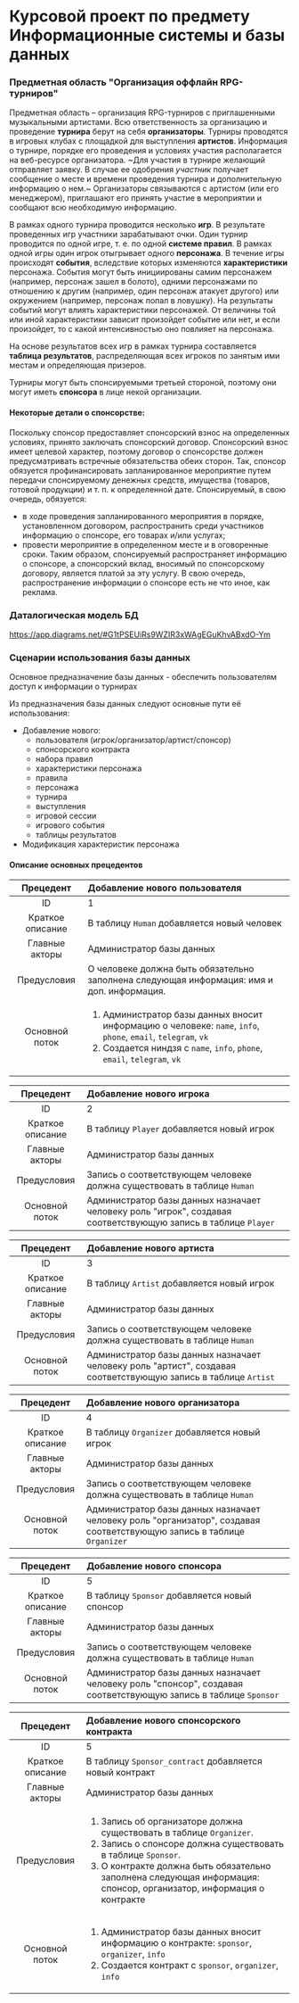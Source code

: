 # Курсовой проект по предмету Информационные системы и базы данных

### Предметная область "Организация оффлайн RPG-турниров"

Предметная область – организация RPG-турниров с приглашенными музыкальными артистами. Всю ответственность за организацию и проведение **турнира** берут на себя **организаторы**. Турниры проводятся в игровых клубах с площадкой для выступления **артистов**. Информация о турнире, порядке его проведения и условиях участия располагается на веб-ресурсе организатора. ~Для участия в турнире желающий отправляет заявку. В случае ее одобрения *участник* получает сообщение о месте и времени проведения турнира и дополнительную информацию о нем.~ Организаторы связываются с артистом (или его менеджером), приглашают его принять участие в мероприятии и сообщают всю необходимую информацию.

В рамках одного турнира проводится несколько **игр**. В результате проведенных игр участники зарабатывают очки. Один турнир проводится по одной игре, т. е. по одной **системе правил**. В рамках одной игры один игрок отыгрывает одного **персонажа**. В течение игры происходят **события**, вследствие которых изменяются **характеристики** персонажа. События могут быть инициированы самим персонажем (например, персонаж зашел в болото), одними персонажами по отношению к другим (например, один персонаж атакует другого) или окружением (например, персонаж попал в ловушку). На результаты событий могут влиять характеристики персонажей. От величины той или иной характеристики зависит произойдет событие или нет, и если произойдет, то с какой интенсивностью оно повлияет на персонажа. 

На основе результатов всех игр в рамках турнира составляется **таблица результатов**, распределяющая всех игроков по занятым ими местам и определяющая призеров.

Турниры могут быть спонсируемыми третьей стороной, поэтому они могут иметь **спонсора** в лице некой организации. 

#### Некоторые детали о спонсорстве:
Поскольку спонсор предоставляет спонсорский взнос на определенных условиях, принято заключать спонсорский договор. Спонсорский взнос имеет целевой характер, поэтому договор о спонсорстве должен предусматривать встречные обязательства обеих сторон. Так, спонсор обязуется профинансировать запланированное мероприятие путем передачи спонсируемому денежных средств, имущества (товаров, готовой продукции) и т. п. к определенной дате.
Спонсируемый, в свою очередь, обязуется:
*	в ходе проведения запланированного мероприятия в порядке, установленном договором, распространить среди участников информацию о спонсоре, его товарах и/или услугах;
*	провести мероприятие в определенном месте и в оговоренные сроки.
Таким образом, спонсируемый распространяет информацию о спонсоре, а спонсорский вклад, вносимый по спонсорскому договору, является платой за эту услугу. В свою очередь, распространение информации о спонсоре есть не что иное, как реклама.

### Даталогическая модель БД
https://app.diagrams.net/#G1tPSEUiRs9WZIR3xWAgEGuKhvABxdO-Ym

### Сценарии использования базы данных
Основное предназначение базы данных - обеспечить пользователям доступ к информации о турнирах

Из предназначения базы данных следуют основные пути её использования:
* Добавление нового:
    * пользователя (игрок/организатор/артист/спонсор)
    * спонсорского контракта
    * набора правил
    * характеристики персонажа
    * правила
    * персонажа
    * турнира
    * выступления
    * игровой сессии
    * игрового события
    * таблицы результатов
* Модификация характеристик персонажа

#### Описание основных прецедентов
Прецедент             | Добавление нового пользователя 
:-----:               | :---- 
ID                    | 1
Краткое описание      | В таблицу `Human` добавляется новый человек
Главные акторы        | Администратор базы данных
Предусловия           | О человеке должна быть обязательно заполнена следующая информация: имя и доп. информация.
Основной поток        | <ol><li>Администратор базы данных вносит информацию о человеке: `name`, `info`, `phone`, `email`, `telegram`, `vk` </li><li>Создается ниндзя с `name`, `info`, `phone`, `email`, `telegram`, `vk` </li></ol>

Прецедент             | Добавление нового игрока 
:-----:               | :---- 
ID                    | 2
Краткое описание      | В таблицу `Player` добавляется новый игрок
Главные акторы        | Администратор базы данных
Предусловия           | Запись о соответствующем человеке должна существовать в таблице `Human`
Основной поток        | Администратор базы данных назначает человеку роль "игрок", создавая соответствующую запись в таблице `Player`

Прецедент             | Добавление нового артиста 
:-----:               | :---- 
ID                    | 3
Краткое описание      | В таблицу `Artist` добавляется новый игрок
Главные акторы        | Администратор базы данных
Предусловия           | Запись о соответствующем человеке должна существовать в таблице `Human`
Основной поток        | Администратор базы данных назначает человеку роль "артист", создавая соответствующую запись в таблице `Artist`

Прецедент             | Добавление нового организатора 
:-----:               | :---- 
ID                    | 4
Краткое описание      | В таблицу `Organizer` добавляется новый игрок
Главные акторы        | Администратор базы данных
Предусловия           | Запись о соответствующем человеке должна существовать в таблице `Human`
Основной поток        | Администратор базы данных назначает человеку роль "организатор", создавая соответствующую запись в таблице `Organizer`

Прецедент             | Добавление нового спонсора 
:-----:               | :---- 
ID                    | 5
Краткое описание      | В таблицу `Sponsor` добавляется новый спонсор
Главные акторы        | Администратор базы данных
Предусловия           | Запись о соответствующем человеке должна существовать в таблице `Human`
Основной поток        | Администратор базы данных назначает человеку роль "спонсор", создавая соответствующую запись в таблице `Sponsor`

Прецедент             | Добавление нового спонсорского контракта 
:-----:               | :---- 
ID                    | 5
Краткое описание      | В таблицу `Sponsor_contract` добавляется новый контракт
Главные акторы        | Администратор базы данных
Предусловия           | <ol><li>Запись об организаторе должна существовать в таблице `Organizer`.</li><li>Запись о спонсоре должна существовать в таблице `Sponsor`.</li><li>О контракте должна быть обязательно заполнена следующая информация: спонсор, организатор, информация о контракте</li></ol>
Основной поток        | <ol><li>Администратор базы данных вносит информацию о контракте: `sponsor`, `organizer`, `info` </li><li>Создается контракт с `sponsor`, `organizer`, `info` </li></ol>
